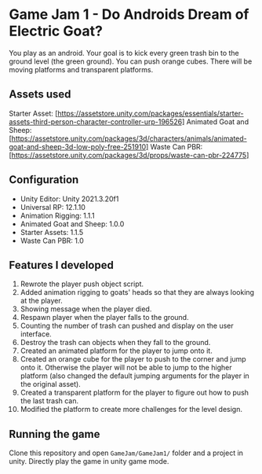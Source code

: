 # Game Jam  1 - Do Androids Dream of Electric Goat?

You play as an android. Your goal is to kick every green trash bin to the ground level (the green ground). You can push orange cubes. There will be moving platforms and transparent platforms.


## Assets used

Starter Asset: [https://assetstore.unity.com/packages/essentials/starter-assets-third-person-character-controller-urp-196526]
Animated Goat and Sheep: [https://assetstore.unity.com/packages/3d/characters/animals/animated-goat-and-sheep-3d-low-poly-free-251910]
Waste Can PBR: [https://assetstore.unity.com/packages/3d/props/waste-can-pbr-224775]

## Configuration
* Unity Editor: Unity 2021.3.20f1
* Universal RP: 12.1.10
* Animation Rigging: 1.1.1
* Animated Goat and Sheep: 1.0.0
* Starter Assets: 1.1.5
* Waste Can PBR: 1.0

## Features I developed
1. Rewrote the player push object script.
2. Added animation rigging to goats' heads so that they are always looking at the player.
3. Showing message when the player died.
4. Respawn player when the player falls to the ground.
5. Counting the number of trash can pushed and display on the user interface.
6. Destroy the trash can objects when they fall to the ground.
7. Created an animated platform for the player to jump onto it.
8. Created an orange cube for the player to push to the corner and jump onto it. Otherwise the player will not be able to jump to the higher platform (also changed the default jumping arguments for the player in the original asset).
9. Created a transparent platform for the player to figure out how to push the last trash can.
10. Modified the platform to create more challenges for the level design.

## Running the game
Clone this repository and open `GameJam/GameJam1/` folder and a project in unity. Directly play the game in unity game mode.